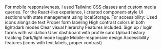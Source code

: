 For mobile responsiveness, I used Tailwind CSS classes and custom media queries.
For the React-like experience, I created component-style UI sections with state management using localStorage.
For accessibility:
Used icons alongside text
Proper form labeling
High contrast colors in both light/dark modes
Clear visual hierarchy
Features included:
Sign up / login forms with validation
User dashboard with profile card
Upload history tracking
Dark/light mode toggle
Mobile-responsive design
Accessibility features (icons with text labels, proper contrast)
